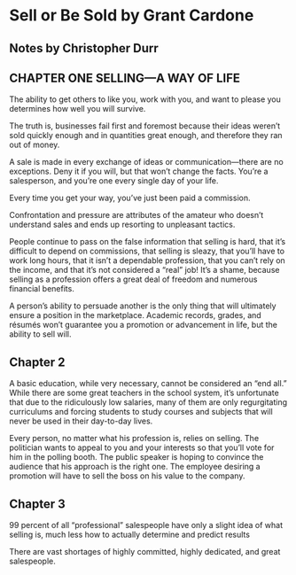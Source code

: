# Sell or Be Sold by Grant Cardone
## Notes by Christopher Durr

## CHAPTER ONE SELLING—A WAY OF LIFE

The ability to get others to like you, work with you, and want to please you determines how well you will survive.

The truth is, businesses fail first and foremost because their ideas weren’t sold quickly enough and in quantities great enough, and therefore they ran out of money.

A sale is made in every exchange of ideas or communication—there are no exceptions. Deny it if you will, but that won’t change the facts. You’re a salesperson, and you’re one every single day of your life.

Every time you get your way, you’ve just been paid a commission.

Confrontation and pressure are attributes of the amateur who doesn’t understand sales and ends up resorting to unpleasant tactics.

People continue to pass on the false information that selling is hard, that it’s difficult to depend on commissions, that selling is sleazy, that you’ll have to work long hours, that it isn’t a dependable profession, that you can’t rely on the income, and that it’s not considered a “real” job! It’s a shame, because selling as a profession offers a great deal of freedom and numerous financial benefits.

A person’s ability to persuade another is the only thing that will ultimately ensure a position in the marketplace. Academic records, grades, and résumés won’t guarantee you a promotion or advancement in life, but the ability to sell will.

## Chapter 2

A basic education, while very necessary, cannot be considered an “end all.” While there are some great teachers in the school system, it’s unfortunate that due to the ridiculously low salaries, many of them are only regurgitating curriculums and forcing students to study courses and subjects that will never be used in their day-to-day lives.

Every person, no matter what his profession is, relies on selling. The politician wants to appeal to you and your interests so that you’ll vote for him in the polling booth. The public speaker is hoping to convince the audience that his approach is the right one. The employee desiring a promotion will have to sell the boss on his value to the company. 

## Chapter 3

99 percent of all “professional” salespeople have only a slight idea of what selling is, much less how to actually determine and predict results

There are vast shortages of highly committed, highly dedicated, and great salespeople.

